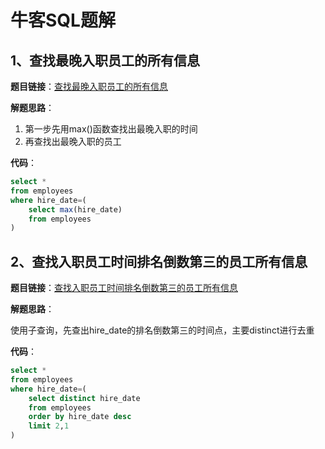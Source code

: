 # 牛客SQL题解

## 1、查找最晚入职员工的所有信息

**题目链接**：[查找最晚入职员工的所有信息](https://www.nowcoder.com/practice/218ae58dfdcd4af195fff264e062138f?tpId=82&&tqId=29753&rp=1&ru=/activity/oj&qru=/ta/sql/question-ranking)

**解题思路**：

1. 第一步先用max()函数查找出最晚入职的时间
2. 再查找出最晚入职的员工

**代码**：

```sql
select * 
from employees
where hire_date=(
    select max(hire_date)
    from employees
)
```

## 2、查找入职员工时间排名倒数第三的员工所有信息

**题目链接**：[查找入职员工时间排名倒数第三的员工所有信息](https://www.nowcoder.com/practice/ec1ca44c62c14ceb990c3c40def1ec6c?tpId=82&&tqId=29754&rp=1&ru=/activity/oj&qru=/ta/sql/question-ranking)

**解题思路**：

使用子查询，先查出hire_date的排名倒数第三的时间点，主要distinct进行去重

**代码**：

```sql
select *
from employees
where hire_date=(
    select distinct hire_date
    from employees
    order by hire_date desc
    limit 2,1
)
```

